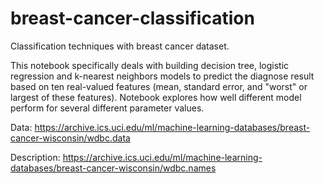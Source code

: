 # breast-cancer-classification
Classification techniques with breast cancer dataset.

This notebook specifically deals with building decision tree, logistic regression and k-nearest neighbors models to predict the diagnose result based on ten real-valued features (mean, standard error, and "worst" or largest of these features). Notebook explores how well different model perform for several different parameter values.

Data: https://archive.ics.uci.edu/ml/machine-learning-databases/breast-cancer-wisconsin/wdbc.data

Description: https://archive.ics.uci.edu/ml/machine-learning-databases/breast-cancer-wisconsin/wdbc.names
